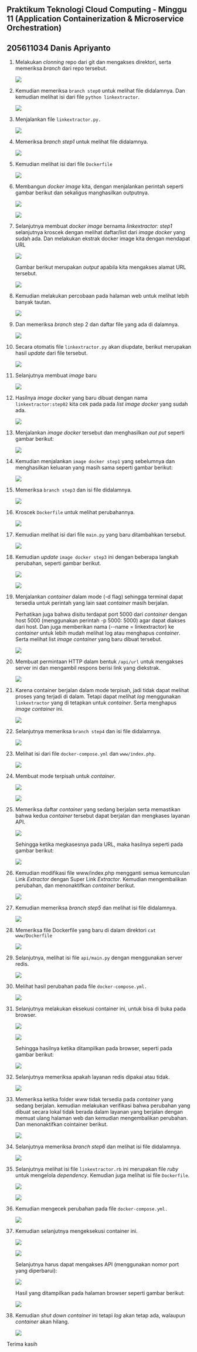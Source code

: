 
## Praktikum Teknologi Cloud Computing - Minggu 11 (Application Containerization & Microservice Orchestration)

## 205611034 Danis Apriyanto

1. Melakukan _clonning_ repo dari git dan mengakses direktori, serta memeriksa _branch_ dari repo tersebut.

    ![](img/gambar-01.jpg)

2. Kemudian memeriksa `branch step0` untuk melihat file didalamnya. Dan kemudian melihat isi dari file `python linkextractor`.

    ![](img/gambar-02.jpg)

3. Menjalankan file `linkextractor.py.`

    ![](img/gambar-03.jpg)

4. Memeriksa _branch step1_ untuk melihat file didalamnya.

    ![](img/gambar-04.jpg)

5. Kemudian melihat isi dari file `Dockerfile`

    ![](img/gambar-05.jpg)

6. Membangun _docker image_ kita, dengan menjalankan perintah seperti gambar berikut dan sekaligus manghasilkan outputnya.

    ![](img/gambar-06.jpg)

    ![](img/gambar-07.jpg)

7. Selanjutnya membuat _docker image_ bernama _linkextractor: step1_ selanjutnya kroscek dengan melihat daftar/list dari _image docker_ yang sudah ada. Dan melakukan ekstrak docker image kita dengan mendapat URL

    ![](img/gambar-08.jpg)

    Gambar berikut merupakan _output_ apabila kita mengakses alamat URL tersebut.

    ![](img/gambar-09.jpg)

8. Kemudian melakukan percobaan pada halaman web untuk melihat lebih banyak tautan.

    ![](img/gambar-10.jpg)

9. Dan memeriksa _branch_ step 2 dan daftar file yang ada di dalamnya.

    ![](img/gambar-11.jpg)

10. Secara otomatis file `linkextractor.py` akan diupdate, berikut merupakan hasil _update_ dari file tersebut.

    ![](img/gambar-12.jpg)

11. Selanjutnya membuat _image_ baru

    ![](img/gambar-13.jpg)

12. Hasilnya _image docker_ yang baru dibuat dengan nama `linkextractor:step02` kita cek pada pada _list image docker_ yang sudah ada.

    ![](img/gambar-14.jpg)

13. Menjalankan _image docker_ tersebut dan menghasilkan _out put_ seperti gambar berikut:

    ![](img/gambar-15.jpg)

14. Kemudian menjalankan `image docker step1` yang sebelumnya dan menghasilkan keluaran yang masih sama seperti gambar berikut:

    ![](img/gambar-16.jpg)

15. Memeriksa `branch step3` dan isi file didalamnya.

    ![](img/gambar-17.jpg)

16. Kroscek `Dockerfile` untuk melihat perubahannya.

    ![](img/gambar-18.jpg)

17. Kemudian melihat isi dari file `main.py` yang baru ditambahkan tersebut.

    ![](img/gambar-19.jpg)

18. Kemudian _update_ `image docker step3` ini dengan beberapa langkah perubahan, seperti gambar berikut.

    ![](img/gambar-20.jpg)

    ![](img/gambar-21.jpg)

19. Menjalankan _container_ dalam mode (-d flag) sehingga terminal dapat tersedia untuk perintah yang lain saat _container_ masih berjalan. 

    Perhatikan juga bahwa disitu terdapat port 5000 dari _container_ dengan host 5000 (menggunakan perintah -p 5000: 5000) agar dapat diakses dari host. Dan juga memberikan nama (--name = linkextractor) ke _container_ untuk lebih mudah melihat log atau menghapus _container_. Serta melihat list _image container_ yang baru dibuat tersebut.

    ![](img/gambar-22.jpg)    

20. Membuat permintaan HTTP dalam bentuk `/api/url` untuk mengakses server ini dan mengambil respons berisi link yang diekstrak.

    ![](img/gambar-23.jpg)

21. Karena container berjalan dalam mode terpisah, jadi tidak dapat melihat proses yang terjadi di dalam. Tetapi dapat melihat _log_ menggunakan `linkextractor` yang di tetapkan untuk _container_. Serta menghapus _image container_ ini.

    ![](img/gambar-24.jpg)

22. Selanjutnya memeriksa `branch step4` dan isi file didalamnya.

    ![](img/gambar-25.jpg)

23. Melihat isi dari file `docker-compose.yml` dan `www/index.php`.

    ![](img/gambar-26.jpg)

24. Membuat mode terpisah untuk _container_.

    ![](img/gambar-27.jpg)

    ![](img/gambar-28.jpg)

25. Memeriksa daftar _container_ yang sedang berjalan serta memastikan bahwa kedua _container_ tersebut dapat berjalan dan mengkases layanan API.

    ![](img/gambar-29.jpg)

    Sehingga ketika megkasesnya pada URL, maka hasilnya seperti pada gambar berikut:

    ![](img/gambar-30.jpg)

26. Kemudian modifikasi file www/index.php mengganti semua kemunculan Link _Extractor_ dengan Super Link _Extractor_. Kemudian mengembalikan perubahan, dan menonaktifkan _container_ berikut.

    ![](img/gambar-31.jpg)

27. Kemudian memeriksa _branch step5_ dan melihat isi file didalamnya.

    ![](img/gambar-32.jpg)

28. Memeriksa file Dockerfile yang baru di dalam direktori `cat www/Dockerfile`

    ![](img/gambar-33.jpg)

29. Selanjutnya, melihat isi file `api/main.py` dengan menggunakan server redis.

    ![](img/gambar-34.jpg)

30. Melihat hasil perubahan pada file `docker-compose.yml.`

    ![](img/gambar-35.jpg)

31. Selanjutnya melakukan eksekusi container ini, untuk bisa di buka pada browser.

    ![](img/gambar-36.jpg)

    ![](img/gambar-37.jpg)

    Sehingga hasilnya ketika ditampilkan pada browser, seperti pada gambar berikut:

    ![](img/gambar-38.jpg)

32. Selanjutnya memeriksa apakah layanan redis dipakai atau tidak.

    ![](img/gambar-39.jpg)

33. Memeriksa ketika folder _www_ tidak tersedia pada _container_ yang sedang berjalan. kemudian melakukan verifikasi bahwa perubahan yang dibuat secara lokal tidak berada dalam layanan yang berjalan dengan memuat ulang halaman web dan kemudian mengembalikan perubahan. Dan menonaktifkan cointainer berikut.

    ![](img/gambar-40.jpg)    

34. Selanjutnya memeriksa _branch step6_ dan melihat isi file didalamnya.

    ![](img/gambar-41.jpg)

35. Selanjutnya melihat isi file `linkextractor.rb` ini merupakan file _ruby_ untuk mengelola _dependency_. Kemudian juga melihat isi file `Dockerfile`.

    ![](img/gambar-42.jpg)

    ![](img/gambar-43.jpg)

36. Kemudian mengecek perubahan pada file `docker-compose.yml.`

    ![](img/gambar-44.jpg)

37. Kemudian selanjutnya mengeksekusi container ini.

    ![](img/gambar-45.jpg)

    ![](img/gambar-46.jpg)

    Selanjutnya harus dapat mengakses API (menggunakan nomor port yang diperbarui):

    ![](img/gambar-47.jpg)

    Hasil yang ditampilkan pada halaman browser seperti gambar berikut:

    ![](img/gambar-48.jpg)

38. Kemudian _shut down container_ ini tetapi _log_ akan tetap ada, walaupun _container_ akan hilang.

    ![](img/gambar-49.jpg)


Terima kasih


